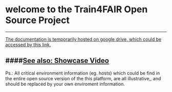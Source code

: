 # welcome to the Train4FAIR Open Source Project

----
[The documentation is temporarily hosted on google drive, which could be accessed by this link.](https://docs.google.com/document/d/1PY6IlBWJ-RV6N6cOltWSAmetWqjUImMzjchHZsQa-Vw/edit?usp=sharing)

####[See also: Showcase Video](https://vimeo.com/372065076)
---


Ps.: All critical environment information (eg. hosts) which could be find in the entire open source version of the this platform, are all illustrative,, and should be replaced by your own enviroment information.